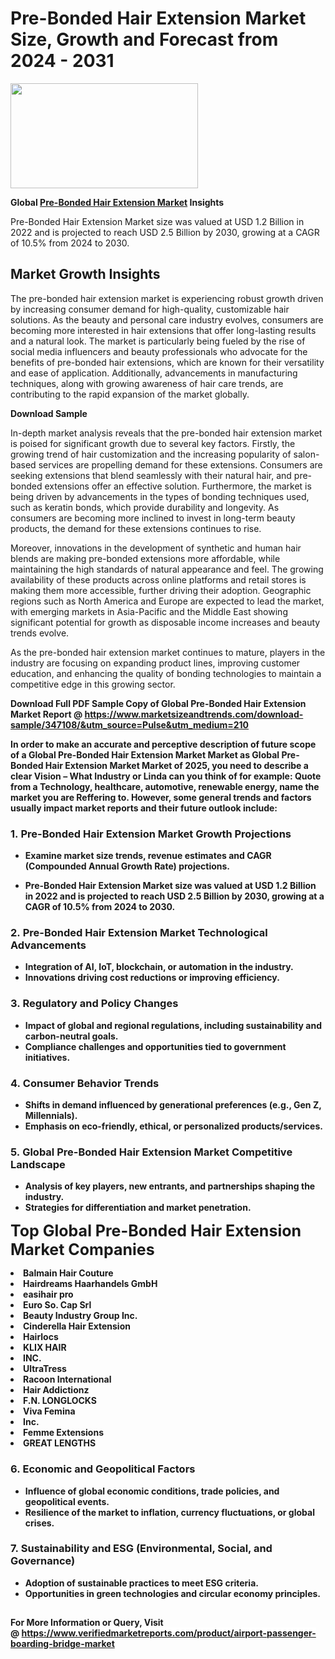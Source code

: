 <H1>Pre-Bonded Hair Extension Market Size, Growth and Forecast from 2024 - 2031</H1><img class="aligncenter size-medium wp-image-584254" src="https://thirdeyenews.in/wp-content/uploads/2024/09/Global-Market-Research-300x168.jpeg" alt="" width="300" height="168" /><p><strong>Global&nbsp;<a href="https://www.marketsizeandtrends.com/download-sample/347108/&amp;utm_source=Pulse&amp;utm_medium=210">Pre-Bonded Hair Extension Market</a> Insights</strong></p><p>Pre-Bonded Hair Extension Market size was valued at USD 1.2 Billion in 2022 and is projected to reach USD 2.5 Billion by 2030, growing at a CAGR of 10.5% from 2024 to 2030.</p><p><h2>Market Growth Insights</h2> <p>The pre-bonded hair extension market is experiencing robust growth driven by increasing consumer demand for high-quality, customizable hair solutions. As the beauty and personal care industry evolves, consumers are becoming more interested in hair extensions that offer long-lasting results and a natural look. The market is particularly being fueled by the rise of social media influencers and beauty professionals who advocate for the benefits of pre-bonded hair extensions, which are known for their versatility and ease of application. Additionally, advancements in manufacturing techniques, along with growing awareness of hair care trends, are contributing to the rapid expansion of the market globally.</p> <p><strong>Download Sample</strong></p> <p>In-depth market analysis reveals that the pre-bonded hair extension market is poised for significant growth due to several key factors. Firstly, the growing trend of hair customization and the increasing popularity of salon-based services are propelling demand for these extensions. Consumers are seeking extensions that blend seamlessly with their natural hair, and pre-bonded extensions offer an effective solution. Furthermore, the market is being driven by advancements in the types of bonding techniques used, such as keratin bonds, which provide durability and longevity. As consumers are becoming more inclined to invest in long-term beauty products, the demand for these extensions continues to rise.</p> <p>Moreover, innovations in the development of synthetic and human hair blends are making pre-bonded extensions more affordable, while maintaining the high standards of natural appearance and feel. The growing availability of these products across online platforms and retail stores is making them more accessible, further driving their adoption. Geographic regions such as North America and Europe are expected to lead the market, with emerging markets in Asia-Pacific and the Middle East showing significant potential for growth as disposable income increases and beauty trends evolve.</p> <p>As the pre-bonded hair extension market continues to mature, players in the industry are focusing on expanding product lines, improving customer education, and enhancing the quality of bonding technologies to maintain a competitive edge in this growing sector.</p> <p><strong></p><p><span class=""><strong>Download Full PDF Sample Copy of Global Pre-Bonded Hair Extension Market Report</strong> @ <a href="https://www.marketsizeandtrends.com/download-sample/347108/&amp;utm_source=Pulse&amp;utm_medium=210" target="_blank">https://www.marketsizeandtrends.com/download-sample/347108/&amp;utm_source=Pulse&amp;utm_medium=210</a></span></p><p>In order to make an accurate and perceptive description of future scope of a Global&nbsp;Pre-Bonded Hair Extension Market Market as Global&nbsp;Pre-Bonded Hair Extension Market Market of 2025, you need to describe a clear Vision &ndash; What Industry or Linda can you think of for example: Quote from a Technology, healthcare, automotive, renewable energy, name the market you are Reffering to. However, some general trends and factors usually impact market reports and their future outlook include:</p><h3>1.&nbsp;<strong>Pre-Bonded Hair Extension Market Growth Projections</strong></h3><ul><li>Examine market size trends, revenue estimates and CAGR (Compounded Annual Growth Rate) projections.</li><li><p>Pre-Bonded Hair Extension Market size was valued at USD 1.2 Billion in 2022 and is projected to reach USD 2.5 Billion by 2030, growing at a CAGR of 10.5% from 2024 to 2030.</p></li></ul><h3>2.&nbsp;<strong>Pre-Bonded Hair Extension Market Technological Advancements</strong></h3><ul><li>Integration of AI, IoT, blockchain, or automation in the industry.</li><li>Innovations driving cost reductions or improving efficiency.</li></ul><h3>3.&nbsp;<strong>Regulatory and Policy Changes</strong></h3><ul><li>Impact of global and regional regulations, including sustainability and carbon-neutral goals.</li><li>Compliance challenges and opportunities tied to government initiatives.</li></ul><h3>4.&nbsp;<strong>Consumer Behavior Trends</strong></h3><ul><li>Shifts in demand influenced by generational preferences (e.g., Gen Z, Millennials).</li><li>Emphasis on eco-friendly, ethical, or personalized products/services.</li></ul><h3>5.&nbsp;<strong>Global Pre-Bonded Hair Extension Market Competitive Landscape</strong></h3><ul><li>Analysis of key players, new entrants, and partnerships shaping the industry.</li><li>Strategies for differentiation and market penetration.</li></ul><p data-pm-slice="1 1 []"><span style="color: inherit; font-family: inherit; font-size: 25px;">Top Global Pre-Bonded Hair Extension Market Companies</span></p><div class="" data-test-id=""><p><li>Balmain Hair Couture</li><li> Hairdreams Haarhandels GmbH</li><li> easihair pro</li><li> Euro So. Cap Srl</li><li> Beauty Industry Group Inc.</li><li> Cinderella Hair Extension</li><li> Hairlocs</li><li> KLIX HAIR</li><li> INC.</li><li> UltraTress</li><li> Racoon International</li><li> Hair Addictionz</li><li> F.N. LONGLOCKS</li><li> Viva Femina</li><li> Inc.</li><li> Femme Extensions</li><li> GREAT LENGTHS</li></p></div><h3>6.&nbsp;<strong>Economic and Geopolitical Factors</strong></h3><ul><li>Influence of global economic conditions, trade policies, and geopolitical events.</li><li>Resilience of the market to inflation, currency fluctuations, or global crises.</li></ul><h3>7.&nbsp;<strong>Sustainability and ESG (Environmental, Social, and Governance)</strong></h3><ul><li>Adoption of sustainable practices to meet ESG criteria.</li><li>Opportunities in green technologies and circular economy principles.</li></ul><h2><strong style="font-size: 14px;">For More Information or Query, Visit @&nbsp;</strong><a style="background-color: #ffffff; font-size: 14px;" href="https://www.marketsizeandtrends.com/report/pre-bonded-hair-extension-market/" target="_blank">https://www.verifiedmarketreports.com/product/airport-passenger-boarding-bridge-market</a></h2>
